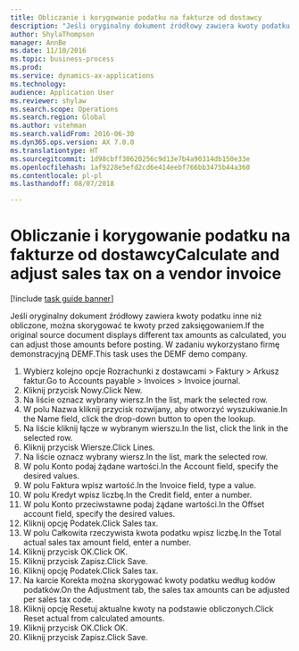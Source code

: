 ```yaml
--- 
title: Obliczanie i korygowanie podatku na fakturze od dostawcy
description: "Jeśli oryginalny dokument źródłowy zawiera kwoty podatku inne niż obliczone, można skorygować te kwoty przed zaksięgowaniem."
author: ShylaThompson
manager: AnnBe
ms.date: 11/10/2016
ms.topic: business-process
ms.prod: 
ms.service: dynamics-ax-applications
ms.technology: 
audience: Application User
ms.reviewer: shylaw
ms.search.scope: Operations
ms.search.region: Global
ms.author: vstehman
ms.search.validFrom: 2016-06-30
ms.dyn365.ops.version: AX 7.0.0
ms.translationtype: HT
ms.sourcegitcommit: 1d98cbff30620256c9d13e7b4a90314db150e33e
ms.openlocfilehash: 1af9228e5efd2cd6e414eebf766bb3475b44a360
ms.contentlocale: pl-pl
ms.lasthandoff: 08/07/2018

---
```

# <a name="calculate-and-adjust-sales-tax-on-a-vendor-invoice"></a><span data-ttu-id="03c12-103">Obliczanie i korygowanie podatku na fakturze od dostawcy</span><span class="sxs-lookup"><span data-stu-id="03c12-103">Calculate and adjust sales tax on a vendor invoice</span></span>

[!include [task guide banner](../../includes/task-guide-banner.md)]

<span data-ttu-id="03c12-104">Jeśli oryginalny dokument źródłowy zawiera kwoty podatku inne niż obliczone, można skorygować te kwoty przed zaksięgowaniem.</span><span class="sxs-lookup"><span data-stu-id="03c12-104">If the original source document displays different tax amounts as calculated, you can adjust those amounts before posting.</span></span> <span data-ttu-id="03c12-105">W zadaniu wykorzystano firmę demonstracyjną DEMF.</span><span class="sxs-lookup"><span data-stu-id="03c12-105">This task uses the DEMF demo company.</span></span>

1. <span data-ttu-id="03c12-106">Wybierz kolejno opcje Rozrachunki z dostawcami > Faktury > Arkusz faktur.</span><span class="sxs-lookup"><span data-stu-id="03c12-106">Go to Accounts payable > Invoices > Invoice journal.</span></span>
2. <span data-ttu-id="03c12-107">Kliknij przycisk Nowy.</span><span class="sxs-lookup"><span data-stu-id="03c12-107">Click New.</span></span>
3. <span data-ttu-id="03c12-108">Na liście oznacz wybrany wiersz.</span><span class="sxs-lookup"><span data-stu-id="03c12-108">In the list, mark the selected row.</span></span>
4. <span data-ttu-id="03c12-109">W polu Nazwa kliknij przycisk rozwijany, aby otworzyć wyszukiwanie.</span><span class="sxs-lookup"><span data-stu-id="03c12-109">In the Name field, click the drop-down button to open the lookup.</span></span>
5. <span data-ttu-id="03c12-110">Na liście kliknij łącze w wybranym wierszu.</span><span class="sxs-lookup"><span data-stu-id="03c12-110">In the list, click the link in the selected row.</span></span>
6. <span data-ttu-id="03c12-111">Kliknij przycisk Wiersze.</span><span class="sxs-lookup"><span data-stu-id="03c12-111">Click Lines.</span></span>
7. <span data-ttu-id="03c12-112">Na liście oznacz wybrany wiersz.</span><span class="sxs-lookup"><span data-stu-id="03c12-112">In the list, mark the selected row.</span></span>
8. <span data-ttu-id="03c12-113">W polu Konto podaj żądane wartości.</span><span class="sxs-lookup"><span data-stu-id="03c12-113">In the Account field, specify the desired values.</span></span>
9. <span data-ttu-id="03c12-114">W polu Faktura wpisz wartość.</span><span class="sxs-lookup"><span data-stu-id="03c12-114">In the Invoice field, type a value.</span></span>
10. <span data-ttu-id="03c12-115">W polu Kredyt wpisz liczbę.</span><span class="sxs-lookup"><span data-stu-id="03c12-115">In the Credit field, enter a number.</span></span>
11. <span data-ttu-id="03c12-116">W polu Konto przeciwstawne podaj żądane wartości.</span><span class="sxs-lookup"><span data-stu-id="03c12-116">In the Offset account field, specify the desired values.</span></span>
12. <span data-ttu-id="03c12-117">Kliknij opcję Podatek.</span><span class="sxs-lookup"><span data-stu-id="03c12-117">Click Sales tax.</span></span>
13. <span data-ttu-id="03c12-118">W polu Całkowita rzeczywista kwota podatku wpisz liczbę.</span><span class="sxs-lookup"><span data-stu-id="03c12-118">In the Total actual sales tax amount field, enter a number.</span></span>
14. <span data-ttu-id="03c12-119">Kliknij przycisk OK.</span><span class="sxs-lookup"><span data-stu-id="03c12-119">Click OK.</span></span>
15. <span data-ttu-id="03c12-120">Kliknij przycisk Zapisz.</span><span class="sxs-lookup"><span data-stu-id="03c12-120">Click Save.</span></span>
16. <span data-ttu-id="03c12-121">Kliknij opcję Podatek.</span><span class="sxs-lookup"><span data-stu-id="03c12-121">Click Sales tax.</span></span>
17. <span data-ttu-id="03c12-122">Na karcie Korekta można skorygować kwoty podatku według kodów podatków.</span><span class="sxs-lookup"><span data-stu-id="03c12-122">On the Adjustment tab, the sales tax amounts can be adjusted per sales tax code.</span></span>
18. <span data-ttu-id="03c12-123">Kliknij opcję Resetuj aktualne kwoty na podstawie obliczonych.</span><span class="sxs-lookup"><span data-stu-id="03c12-123">Click Reset actual from calculated amounts.</span></span>
19. <span data-ttu-id="03c12-124">Kliknij przycisk OK.</span><span class="sxs-lookup"><span data-stu-id="03c12-124">Click OK.</span></span>
20. <span data-ttu-id="03c12-125">Kliknij przycisk Zapisz.</span><span class="sxs-lookup"><span data-stu-id="03c12-125">Click Save.</span></span>


